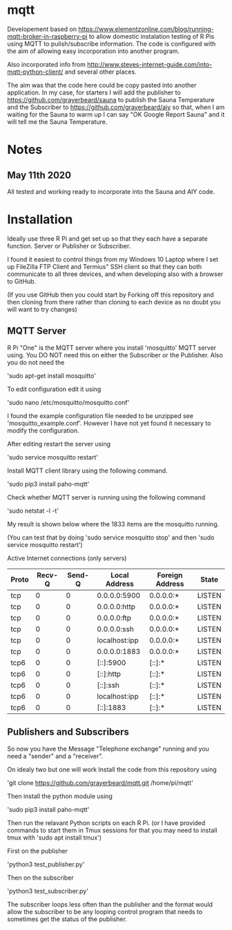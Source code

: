 # mqtt
Developement based on https://www.elementzonline.com/blog/running-mqtt-broker-in-raspberry-pi to allow domestic instalation testing of R Pis using MQTT to pulish/subscribe information.  The code is configured with the aim of allowing easy incorporation into another program.

Also incorporated info from http://www.steves-internet-guide.com/into-mqtt-python-client/ and several other places.

The aim was that the code here could be copy pasted into another application.  In my case, for starters I will add the publisher to https://github.com/grayerbeard/sauna to publish the Sauna Temperature and the Subscriber to https://github.com/grayerbeard/aiy so that, when I am waiting for the Sauna to warm up I can say "OK Google Report Sauna" and it will tell me the Sauna Temperature.   

# Notes

## May 11th 2020
All tested and working ready to incorporate into the Sauna and AIY code.

# Installation

Ideally use three R Pi and get set up so that they each have a separate function. Server or Publisher or Subscriber. 

I found it easiest to control things from my Windows 10 Laptop where I set up FileZilla FTP Client and Termius" SSH client so that they can both communicate to all three devices, and when developing also with a browser to GitHub.

(If you use GitHub then you could start by Forking off this repository and then cloning from there rather than cloning to each device as no doubt you will want to try changes) 

## MQTT Server

R Pi "One" is the MQTT server where you install 'mosquitto' MQTT server using. You DO NOT need this on either the Subscriber or the Publisher.  Also you do not need the  

'sudo apt-get install mosquitto'

To edit configuration edit it using

'sudo nano /etc/mosquitto/mosquitto.conf'

I found the example configuration file needed to be unzipped see 'mosquitto_example.conf'.  However I have not yet found it necessary to modify the configuration.

After editing restart the server using 

'sudo service mosquitto restart'

Install MQTT client library using the following command.

'sudo pip3 install paho-mqtt'

Check whether MQTT server is running using the following command

'sudo netstat -l -t'

My result is shown below where the 1833 items are the mosquitto running.

(You can test that by doing 'sudo service mosquitto stop' and then 'sudo service mosquitto restart')

Active Internet connections (only servers)

|Proto|Recv-Q|Send-Q|Local Address|Foreign Address|State|
| --- | --- | --- | --- | --- | --- |
|tcp|0|0|0.0.0.0:5900|0.0.0.0:*|LISTEN|     
|tcp|0|0|0.0.0.0:http|0.0.0.0:*|LISTEN|     
|tcp|0|0|0.0.0.0:ftp|0.0.0.0:*|LISTEN|     
|tcp|0|0|0.0.0.0:ssh|0.0.0.0:*|LISTEN|     
|tcp|0|0|localhost:ipp|0.0.0.0:*|LISTEN|     
|tcp|0|0|0.0.0.0:1883|0.0.0.0:*|LISTEN|    
|tcp6|0|0|[::]:5900|[::]:*|LISTEN|     
|tcp6|0|0|[::]:http|[::]:*|LISTEN|     
|tcp6|0|0|[::]:ssh|[::]:*|LISTEN|     
|tcp6|0|0|localhost:ipp|[::]:*|LISTEN|     
|tcp6|0|0|[::]:1883|[::]:*|LISTEN|

## Publishers and Subscribers

So now you have the Message "Telephone exchange" running and you need a "sender" and a "receiver".

On idealy two but one will work Install the code from this repository using

'git clone https://github.com/grayerbeard/mqtt.git /home/pi/mqtt'

Then install the python module using

'sudo pip3 install paho-mqtt'

Then run the relavant Python scripts on each R Pi. (or I have provided commands to start them in Tmux sessions for that you may need to install tmux with 'sudo apt install tmux')

First on the publisher

'python3 test_publisher.py'

Then on the subscriber 

'python3 test_subscriber.py'

The subscriber loops less often than the publisher and the format would allow the subscriber to be any looping control program that needs to sometimes get the status of the publisher.

